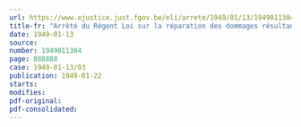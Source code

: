 ```yaml
---
url: https://www.ejustice.just.fgov.be/eli/arrete/1949/01/13/1949011304/justel
title-fr: "Arrêté du Régent Loi sur la réparation des dommages résultant des accidents du travail. Retrait d'agréation"
date: 1949-01-13
source:
number: 1949011304
page: 888888
case: 1949-01-13/03
publication: 1949-01-22
starts:
modifies:
pdf-original:
pdf-consolidated:
---
```


